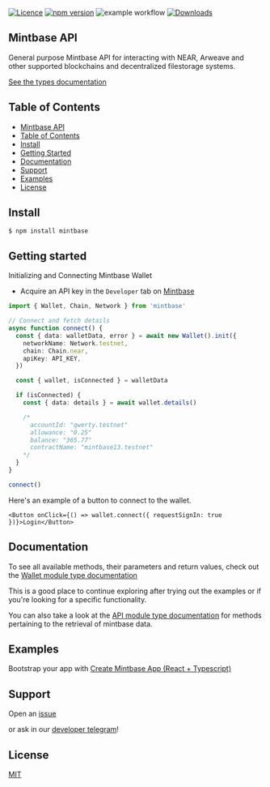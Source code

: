 [![Licence](https://img.shields.io/badge/license-MIT-blue.svg)][5] [![npm version](https://img.shields.io/npm/v/mintbase.svg?style=flat)](https://www.npmjs.com/package/mintbase) ![example workflow](https://github.com/Mintbase/mintbase-js/actions/workflows/ci.yml/badge.svg)
[![Downloads](https://img.shields.io/npm/dt/mintbase.svg)](https://www.npmjs.com/package/mintbase)

## Mintbase API

General purpose Mintbase API for interacting with NEAR, Arweave and other supported blockchains and decentralized filestorage systems.

[See the types documentation][1]

## Table of Contents

- [Mintbase API](#mintbase-api)
- [Table of Contents](#table-of-contents)
- [Install](#install)
- [Getting Started](#getting-started)
- [Documentation](#documentation)
- [Support](#support)
- [Examples](#examples)
- [License](#license)

## Install

```console
$ npm install mintbase
```

## Getting started

Initializing and Connecting Mintbase Wallet

- Acquire an API key in the `Developer` tab on [Mintbase](https://mintbase.io/developer)

```typescript
import { Wallet, Chain, Network } from 'mintbase'

// Connect and fetch details
async function connect() {
  const { data: walletData, error } = await new Wallet().init({
    networkName: Network.testnet,
    chain: Chain.near,
    apiKey: API_KEY,
  })

  const { wallet, isConnected } = walletData

  if (isConnected) {
    const { data: details } = await wallet.details()

    /*
      accountId: "qwerty.testnet"
      allowance: "0.25"
      balance: "365.77"
      contractName: "mintbase13.testnet"
    */
  }
}

connect()
```

Here's an example of a button to connect to the wallet.

```tsx
<Button onClick={() => wallet.connect({ requestSignIn: true })}>Login</Button>
```

## Documentation

To see all available methods, their parameters and return values, check out the [Wallet module type documentation][8] 

This is a good place to continue exploring after trying out the examples or if you're looking for a specific functionality.

You can also take a look at the [API module type documentation][9] for methods pertaining to the retrieval of mintbase data.






## Examples

Bootstrap your app with [Create Mintbase App (React + Typescript)][6]

## Support

Open an [issue][2] 

or ask in our [developer telegram][3]!

## License

[MIT][5]

[1]: https://mintbase.github.io/mintbase-js/index.html
[2]: https://github.com/Mintbase/mintbase-js/issues/new
[3]: https://t.me/mintdev
[4]: https://mintbase.github.io/mintbase-js/index.html
[5]: https://github.com/Mintbase/mintbase-js/blob/main/LICENSE
[6]: https://github.com/Mintbase/create-mintbase-app
[7]: https://near.mintbase.io
[8]: https://mintbase.github.io/mintbase-js/classes/wallet.Wallet.html
[9]: https://mintbase.github.io/mintbase-js/classes/api.API.html
